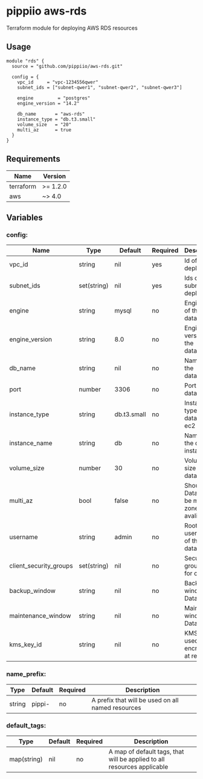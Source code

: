 # pippiio aws-rds
Terraform module for deploying AWS RDS resources

## Usage
```hcl
module "rds" {
  source = "github.com/pippiio/aws-rds.git"

  config = {
    vpc_id     = "vpc-1234556qwer"
    subnet_ids = ["subnet-qwer1", "subnet-qwer2", "subnet-qwer3"]

    engine         = "postgres"
    engine_version = "14.2"

    db_name       = "aws-rds"
    instance_type = "db.t3.small"
    volume_size   = "20"
    multi_az      = true
  }
}
```

## Requirements
|Name     |Version |
|---------|--------|
|terraform|>= 1.2.0|
|aws      |~> 4.0  |


## Variables
### config:
|Name                  |Type       |Default            |Required|Description|
|----------------------|-----------|-------------------|--------|-----------|
|vpc_id                |string     |nil                |yes     |Id of VPC to deploy to|
|subnet_ids            |set(string)|nil                |yes     |Ids of subnets to deploy to|
|engine                |string     |mysql              |no      |Engine type of the database|
|engine_version        |string     |8.0                |no      |Engine version of the database|
|db_name               |string     |nil                |no      |Name of the database|
|port                  |number     |3306               |no      |Port of the database|
|instance_type         |string     |db.t3.small        |no      |Instance type of the database ec2|
|instance_name         |string     |db                 |no      |Name of the databse instance|
|volume_size           |number     |30                 |no      |Volume size of the database|
|multi_az              |bool       |false              |no      |Should the Database be multi zone avaliable|
|username              |string     |admin              |no      |Root username of the database|
|client_security_groups|set(string)|nil                |no      |Security group ID's for client|
|backup_window         |string     |nil                |no      |Backup window for Database|
|maintenance_window    |string     |nil                |no      |Maintaince window for Database|
|kms_key_id            |string     |nil                |no      |KMS key used for encryption at rest|


### name_prefix:
|Type        |Default|Required|Description|
|------------|-------|--------|-----------|
|string      |pippi- |no      |A prefix that will be used on all named resources|

### default_tags:
|Type        |Default|Required|Description|
|------------|-------|--------|-----------|
|map(string) |nil    |no      |A map of default tags, that will be applied to all resources applicable|
